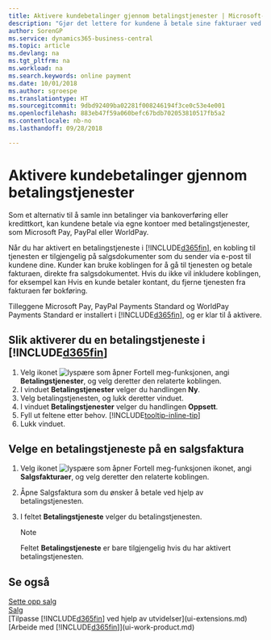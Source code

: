 ```yaml
---
title: Aktivere kundebetalinger gjennom betalingstjenester | Microsoft-dokumentasjon
description: "Gjør det lettere for kundene å betale sine fakturaer ved å aktivere betalingstjenester."
author: SorenGP
ms.service: dynamics365-business-central
ms.topic: article
ms.devlang: na
ms.tgt_pltfrm: na
ms.workload: na
ms.search.keywords: online payment
ms.date: 10/01/2018
ms.author: sgroespe
ms.translationtype: HT
ms.sourcegitcommit: 9dbd92409ba02281f008246194f3ce0c53e4e001
ms.openlocfilehash: 883eb47f59a060befc67bdb702053810517fb5a2
ms.contentlocale: nb-no
ms.lasthandoff: 09/28/2018

---
```

# <a name="enable-customer-payments-through-payment-services"></a>Aktivere kundebetalinger gjennom betalingstjenester
Som et alternativ til å samle inn betalinger via bankoverføring eller kredittkort, kan kundene betale via egne kontoer med betalingstjenester, som Microsoft Pay, PayPal eller WorldPay.  

Når du har aktivert en betalingstjeneste i [!INCLUDE[d365fin](includes/d365fin_md.md)], en kobling til tjenesten er tilgjengelig på salgsdokumenter som du sender via e-post til kundene dine. Kunder kan bruke koblingen for å gå til tjenesten og betale fakturaen, direkte fra salgsdokumentet. Hvis du ikke vil inkludere koblingen, for eksempel kan Hvis en kunde betaler kontant, du fjerne tjenesten fra fakturaen før bokføring.  

Tilleggene Microsoft Pay, PayPal Payments Standard og WorldPay Payments Standard er installert i [!INCLUDE[d365fin](includes/d365fin_md.md)], og er klar til å aktivere.  

## <a name="to-enable-a-payment-service-in-included365finincludesd365finmdmd"></a>Slik aktiverer du en betalingstjeneste i [!INCLUDE[d365fin](includes/d365fin_md.md)]
1. Velg ikonet ![lyspære som åpner Fortell meg-funksjonen](media/ui-search/search_small.png "Fortell hva du vil gjøre"), angi **Betalingstjenester**, og velg deretter den relaterte koblingen.  
2. I vinduet **Betalingstjenester** velger du handlingen **Ny**.  
3. Velg betalingstjenesten, og lukk deretter vinduet.  
4. I vinduet **Betalingstjenester** velger du handlingen **Oppsett**.  
5. Fyll ut feltene etter behov. [!INCLUDE[tooltip-inline-tip](includes/tooltip-inline-tip_md.md)]  
6. Lukk vinduet.  

## <a name="to-select-a-payment-service-on-a-sales-invoice"></a>Velge en betalingstjeneste på en salgsfaktura
1. Velg ikonet ![lyspære som åpner Fortell meg-funksjonen](media/ui-search/search_small.png "Fortell hva du vil gjøre") ikonet, angi **Salgsfakturaer**, og velg deretter den relaterte koblingen.  
2. Åpne Salgsfaktura som du ønsker å betale ved hjelp av betalingstjenesten.  
3. I feltet **Betalingstjeneste** velger du betalingstjenesten.  

    > [!NOTE]  
    > Feltet **Betalingstjeneste** er bare tilgjengelig hvis du har aktivert betalingstjenesten.  

## <a name="see-also"></a>Se også  
[Sette opp salg](sales-setup-sales.md)  
[Salg](sales-manage-sales.md)  
[Tilpasse [!INCLUDE[d365fin](includes/d365fin_md.md)] ved hjelp av utvidelser](ui-extensions.md)  
[Arbeide med [!INCLUDE[d365fin](includes/d365fin_md.md)]](ui-work-product.md)  

